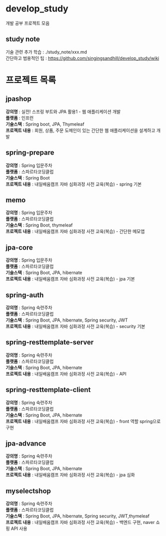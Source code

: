 # develop_study
개발 공부 프로젝트 모음

## study note
기술 관련 추가 학습 : ./study_note/xxx.md <br>
간단하고 범용적인 팁 : https://github.com/singingsandhill/develop_study/wiki 

# 프로젝트 목록
## jpashop
**강의명** : 실전! 스프링 부트와 JPA 활용1 - 웹 애플리케이션 개발 <br> 
**플랫폼** : 인프런 <br>
**기술스택** : Spring boot, JPA, Thymeleaf <br>
**프로젝트 내용** : 회원, 상품, 주문 도메인이 있는 간단한 웹 애플리케이션을 설계하고 개발

## spring-prepare
**강의명** : Spring 입문주차 <br> 
**플랫폼** : 스파르타코딩클럽 <br>
**기술스택** : Spring Boot  <br>
**프로젝트 내용** : 내일배움캠프 자바 심화과정 사전 교육(복습) - spring 기본

## memo
**강의명** : Spring 입문주차 <br> 
**플랫폼** : 스파르타코딩클럽 <br>
**기술스택** : Spring Boot, thymeleaf  <br>
**프로젝트 내용** : 내일배움캠프 자바 심화과정 사전 교육(복습) - 간단한 메모앱

## jpa-core
**강의명** : Spring 입문주차 <br> 
**플랫폼** : 스파르타코딩클럽 <br>
**기술스택** : Spring Boot, JPA, hibernate  <br>
**프로젝트 내용** : 내일배움캠프 자바 심화과정 사전 교육(복습) - jpa 기본

## spring-auth
**강의명** : Spring 숙련주차 <br> 
**플랫폼** : 스파르타코딩클럽 <br>
**기술스택** : Spring Boot, JPA, hibernate, Spring security, JWT  <br>
**프로젝트 내용** : 내일배움캠프 자바 심화과정 사전 교육(복습) - security 기본

## spring-resttemplate-server
**강의명** : Spring 숙련주차 <br> 
**플랫폼** : 스파르타코딩클럽 <br>
**기술스택** : Spring Boot, JPA, hibernate  <br>
**프로젝트 내용** : 내일배움캠프 자바 심화과정 사전 교육(복습) - API

## spring-resttemplate-client
**강의명** : Spring 숙련주차 <br> 
**플랫폼** : 스파르타코딩클럽 <br>
**기술스택** : Spring Boot, JPA, hibernate  <br>
**프로젝트 내용** : 내일배움캠프 자바 심화과정 사전 교육(복습) - front 역할 spring으로 구현

## jpa-advance
**강의명** : Spring 숙련주차 <br> 
**플랫폼** : 스파르타코딩클럽 <br>
**기술스택** : Spring Boot, JPA, hibernate  <br>
**프로젝트 내용** : 내일배움캠프 자바 심화과정 사전 교육(복습) - jpa 심화

## myselectshop
**강의명** : Spring 숙련주차 <br> 
**플랫폼** : 스파르타코딩클럽 <br>
**기술스택** : Spring Boot, JPA, hibernate, Spring security, JWT,thymeleaf  <br>
**프로젝트 내용** : 내일배움캠프 자바 심화과정 사전 교육(복습) - 백엔드 구현, naver 쇼핑 API 사용 


